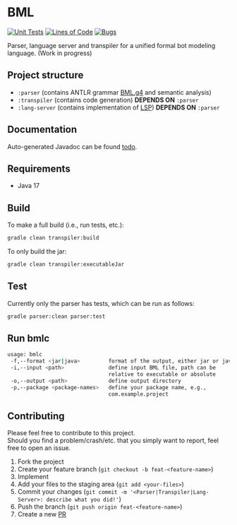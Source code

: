 # BML
[![Unit Tests](https://github.com/rwth-acis/BML/actions/workflows/unit-tests.yml/badge.svg)](https://github.com/rwth-acis/BML/actions/workflows/unit-tests.yml)
[![Lines of Code](https://sonarcloud.io/api/project_badges/measure?project=rwth-acis_BML&metric=ncloc)](https://sonarcloud.io/summary/new_code?id=rwth-acis_BML)
[![Bugs](https://sonarcloud.io/api/project_badges/measure?project=rwth-acis_BML&metric=bugs)](https://sonarcloud.io/summary/new_code?id=rwth-acis_BML)

Parser, language server and transpiler for a unified formal bot modeling language. (Work in progress)

## Project structure 
- `:parser` (contains ANTLR grammar [BML.g4](https://github.com/rwth-acis/BML/blob/main/parser/src/main/antlr/BML.g4) and semantic analysis)
- `:transpiler` (contains code generation) <b>DEPENDS ON</b> `:parser`
- `:lang-server` (contains implementation of [LSP](https://microsoft.github.io/language-server-protocol/)) <b>DEPENDS ON</b> `:parser`

## Documentation
Auto-generated Javadoc can be found [todo]().

## Requirements
- Java 17

## Build
To make a full build (i.e., run tests, etc.):
```bash
gradle clean transpiler:build
```

To only build the jar:
```bash
gradle clean transpiler:executableJar
```

## Test
Currently only the parser has tests, which can be run as follows:
```bash
gradle parser:clean parser:test
```

## Run bmlc
```bash
usage: bmlc
 -f,--format <jar|java>         format of the output, either jar or java
 -i,--input <path>              define input BML file, path can be
                                relative to executable or absolute
 -o,--output <path>             define output directory
 -p,--package <package-names>   define your package name, e.g.,
                                com.example.project
```

## Contributing
Please feel free to contribute to this project.  
Should you find a problem/crash/etc. that you simply want to report, feel free to open an issue.

1. Fork the project
2. Create your feature branch (`git checkout -b feat-<feature-name>`)
3. Implement
4. Add your files to the staging area (`git add <your-files>`)
5. Commit your changes (`git commit -m '<Parser|Transpiler|Lang-Server>: describe what you did!'`)
6. Push the branch (`git push origin feat-<feature-name>`)
7. Create a new [PR](https://github.com/rwth-acis/BML/pulls)
